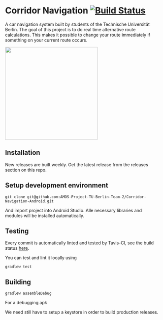 # Corridor Navigation [![Build Status](https://travis-ci.org/AMOS-Project-TU-Berlin-Team-2/Corridor-Navigation-Android.svg?branch=master)](https://travis-ci.org/AMOS-Project-TU-Berlin-Team-2/Corridor-Navigation-Android)

A car navigation system built by students of the Technische Universität Berlin. The goal of this project is to do real time alternative route calculations. This makes it possible to change your route immediately if something on your current route occurs.

<img  src="https://i.imgur.com/0SGlvzp.jpg" width="300" />


## Installation

New releases are built weekly. Get the latest release from the releases section on this repo.

## Setup development environment
```
git clone git@github.com:AMOS-Project-TU-Berlin-Team-2/Corridor-Navigation-Android.git
```
And import project into Android Studio. Alle necessary libraries and modules will be installed automatically.

## Testing

Every commit is automatically linted and tested by Tavis-CI, see the build status [here](https://travis-ci.org/AMOS-Project-TU-Berlin-Team-2/Corridor-Navigation-Android).

You can test and lint it locally using
```
gradlew test
```

## Building
```
gradlew assembleDebug
```
For a debugging apk

We need still have to setup a keystore in order to build production releases.
